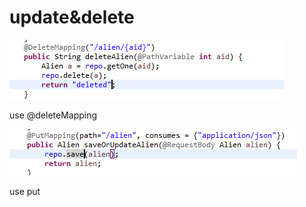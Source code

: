 # update&delete

![](../../.gitbook/assets/image%20%2846%29.png)

use @deleteMapping

![](../../.gitbook/assets/image%20%2843%29.png)

use put

